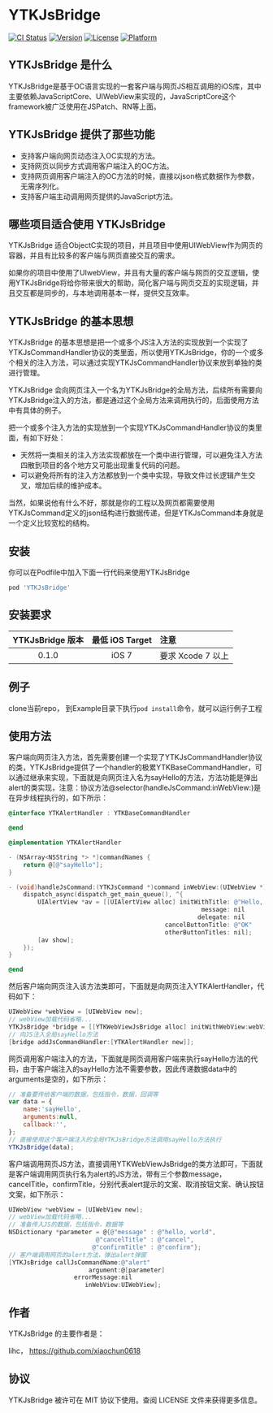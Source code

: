 # YTKJsBridge

[![CI Status](https://img.shields.io/travis/lihc/YTKJsBridge.svg?style=flat)](https://travis-ci.org/yuantiku/YTKJsBridge-iOS)
[![Version](https://img.shields.io/cocoapods/v/YTKJsBridge.svg?style=flat)](https://cocoapods.org/pods/YTKJsBridge)
[![License](https://img.shields.io/cocoapods/l/YTKJsBridge.svg?style=flat)](https://cocoapods.org/pods/YTKJsBridge)
[![Platform](https://img.shields.io/cocoapods/p/YTKJsBridge.svg?style=flat)](https://cocoapods.org/pods/YTKJsBridge)

## YTKJsBridge 是什么

YTKJsBridge是基于OC语言实现的一套客户端与网页JS相互调用的iOS库，其中主要依赖JavaScriptCore、UIWebView来实现的，JavaScriptCore这个framework被广泛使用在JSPatch、RN等上面。

## YTKJsBridge 提供了那些功能

 * 支持客户端向网页动态注入OC实现的方法。
 * 支持网页以同步方式调用客户端注入的OC方法。
 * 支持网页调用客户端注入的OC方法的时候，直接以json格式数据作为参数，无需序列化。
 * 支持客户端主动调用网页提供的JavaScript方法。

## 哪些项目适合使用 YTKJsBridge

YTKJsBridge 适合ObjectC实现的项目，并且项目中使用UIWebView作为网页的容器，并且有比较多的客户端与网页直接交互的需求。

如果你的项目中使用了UIwebView，并且有大量的客户端与网页的交互逻辑，使用YTKJsBridge将给你带来很大的帮助，简化客户端与网页交互的实现逻辑，并且交互都是同步的，与本地调用基本一样，提供交互效率。

## YTKJsBridge 的基本思想

YTKJsBridge 的基本思想是把一个或多个JS注入方法的实现放到一个实现了YTKJsCommandHandler协议的类里面，所以使用YTKJsBridge，你的一个或多个相关的注入方法，可以通过实现YTKJsCommandHandler协议来放到单独的类进行管理。

YTKJsBridge 会向网页注入一个名为YTKJsBridge的全局方法，后续所有需要向YTKJsBridge注入的方法，都是通过这个全局方法来调用执行的，后面使用方法中有具体的例子。

把一个或多个注入方法的实现放到一个实现YTKJsCommandHandler协议的类里面，有如下好处：
 * 天然将一类相关的注入方法实现都放在一个类中进行管理，可以避免注入方法四散到项目的各个地方又可能出现重复代码的问题。
 * 可以避免将所有的注入方法都放到一个类中实现，导致文件过长逻辑产生交叉，增加后续的维护成本。

当然，如果说他有什么不好，那就是你的工程以及网页都需要使用YTKJsCommand定义的json结构进行数据传递，但是YTKJsCommand本身就是一个定义比较宽松的结构。

## 安装

你可以在Podfile中加入下面一行代码来使用YTKJsBridge

```ruby
pod 'YTKJsBridge'
```
## 安装要求

   | YTKJsBridge 版本 |  最低 iOS Target | 注意 |
   |:----------------:|:----------------:|:-----|
   | 0.1.0 | iOS 7 | 要求 Xcode 7 以上 |

## 例子

clone当前repo， 到Example目录下执行`pod install`命令，就可以运行例子工程

## 使用方法

客户端向网页注入方法，首先需要创建一个实现了YTKJsCommandHandler协议的类，YTKJsBridge提供了一个handler的极累YTKBaseCommandHandler，可以通过继承来实现，下面就是向网页注入名为sayHello的方法，方法功能是弹出alert的类实现，注意：协议方法@selector(handleJsCommand:inWebView:)是在异步线程执行的，如下所示：

```objective-c
@interface YTKAlertHandler : YTKBaseCommandHandler

@end

@implementation YTKAlertHandler

- (NSArray<NSString *> *)commandNames {
    return @[@"sayHello"];
}

- (void)handleJsCommand:(YTKJsCommand *)command inWebView:(UIWebView *)webView {
    dispatch_async(dispatch_get_main_queue(), ^{
        UIAlertView *av = [[UIAlertView alloc] initWithTitle: @"Hello, World!"
                                                     message: nil
                                                    delegate: nil
                                           cancelButtonTitle: @"OK"
                                           otherButtonTitles: nil];
        [av show];
    });
}

@end
```
然后客户端向网页注入该方法类即可，下面就是向网页注入YTKAlertHandler，代码如下：

```objective-c
UIWebView *webView = [UIWebView new];
// webView加载代码省略...
YTKJsBridge *bridge = [[YTKWebViewJsBridge alloc] initWithWebView:webView];
// 向JS注入全局sayHello方法
[bridge addJsCommandHandler:[YTKAlertHandler new]];
```

网页调用客户端注入的方法，下面就是网页调用客户端来执行sayHello方法的代码，由于客户端注入的sayHello方法不需要参数，因此传递数据data中的arguments是空的，如下所示：

```JavaScript
// 准备要传给客户端的数据，包括指令，数据，回调等
var data = {
    name:'sayHello',
    arguments:null,
    callback:'',
};
// 直接使用这个客户端注入的全局YTKJsBridge方法调用sayHello方法执行
YTKJsBridge(data);
```
客户端调用网页JS方法，直接调用YTKWebViewJsBridge的类方法即可，下面就是客户端调用网页执行名为alert的JS方法，带有三个参数message，cancelTitle，confirmTitle，分别代表alert提示的文案、取消按钮文案、确认按钮文案，如下所示：

```objective-c
UIWebView *webView = [UIWebView new];
// webView加载代码省略...
// 准备传入JS的数据，包括指令，数据等
NSDictionary *parameter = @{@"message" : @"hello, world",
                        @"cancelTitle" : @"cancel",
                       @"confirmTitle" : @"confirm"};
// 客户端调用网页的alert方法，弹出alert弹窗
[YTKJsBridge callJsCommandName:@"alert"
                      argument:@[parameter]
                  errorMessage:nil
                     inWebView:UIWebView];
```

## 作者

YTKJsBridge 的主要作者是：

lihc， https://github.com/xiaochun0618

## 协议

YTKJsBridge 被许可在 MIT 协议下使用。查阅 LICENSE 文件来获得更多信息。

